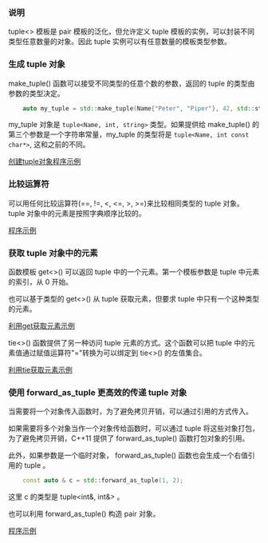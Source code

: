 
### 说明

tuple<> 模板是 pair 模板的泛化，但允许定义 tuple 模板的实例，可以封装不同类型任意数量的对象。因此 tuple 实例可以有任意数量的模板类型参数。


### 生成 tuple 对象

make_tuple() 函数可以接受不同类型的任意个数的参数，返回的 tuple 的类型由参数的类型决定。
```c++
    auto my_tuple = std::make_tuple(Name{"Peter", "Piper"}, 42, std::string{"914 626 7890"});
```
my_tuple 对象是 `tuple<Name, int, string>` 类型。如果提供给 make_tuple() 的第三个参数是一个字符串常量，my_tuple 的类型将是 `tuple<Name, int const char*>`, 这和之前的不同。

[创建tuple对象程序示例](16_Tuple/01_make_tuple.cpp)


### 比较运算符

可以用任何比较运算符(==, !=, <, <=, >, >=)来比较相同类型的 tuple 对象。tuple 对象中的元素是按照字典顺序比较的。

[程序示例](16_Tuple/02_compare.cpp)


### 获取 tuple 对象中的元素

函数模板 get<>() 可以返回 tuple 中的一个元素。第一个模板参数是 tuple 中元素的索引，从 0 开始。

也可以基于类型的 get<>() 从 tuple 获取元素，但要求 tuple 中只有一个这种类型的元素。

[利用get获取元素示例](16_Tuple/03_get.cpp)

tie<>() 函数提供了另一种访问 tuple 元素的方式。这个函数可以把 tuple 中的元素值通过赋值运算符"="转换为可以绑定到 tie<>() 的左值集合。

[利用tie获取元素示例](16_Tuple/04_tie.cpp)


### 使用 forward_as_tuple 更高效的传递 tuple 对象

当需要将一个对象传入函数时，为了避免拷贝开销，可以通过引用的方式传入。

如果需要将多个对象当作一个对象传给函数时，可以通过 tuple 将这些对象打包，为了避免拷贝开销，C++11 提供了 forward_as_tuple() 函数打包对象的引用。

此外，如果参数是一个临时对象， forward_as_tuple() 函数也会生成一个右值引用的 tuple 。
```c++
    const auto & c = std::forward_as_tuple(1, 2);
```
这里 c 的类型是 tuple<int&, int&> 。

也可以利用 forward_as_tuple() 构造 pair 对象。

[程序示例](16_Tuple/05_forward_as_tuple.cpp)

